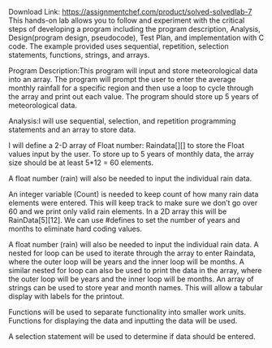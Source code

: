 Download Link: https://assignmentchef.com/product/solved-solvedlab-7
<br>
This hands-on lab allows you to follow and experiment with the critical steps of developing a program including the program description, Analysis, Design(program design, pseudocode), Test Plan, and implementation with C code. The example provided uses sequential, repetition, selection statements, functions, strings, and arrays.

Program Description:This program will input and store meteorological data into an array. The program will prompt the user to enter the average monthly rainfall for a specific region and then use a loop to cycle through the array and print out each value. The program should store up 5 years of meteorological data.

Analysis:I will use sequential, selection, and repetition programming statements and an array to store data.

I will define a 2-D array of Float number: Raindata[][] to store the Float values input by the user. To store up to 5 years of monthly data, the array size should be at least 5*12 = 60 elements.

A float number (rain) will also be needed to input the individual rain data.

An integer variable (Count) is needed to keep count of how many rain data elements were entered. This will keep track to make sure we don’t go over 60 and we print only valid rain elements. In a 2D array this will be RainData[5][12]. We can use #defines to set the number of years and months to eliminate hard coding values.

A float number (rain) will also be needed to input the individual rain data. A nested for loop can be used to iterate through the array to enter Raindata, where the outer loop will be years and the inner loop will be months. A similar nested for loop can also be used to print the data in the array, where the outer loop will be years and the inner loop will be months. An array of strings can be used to store year and month names. This will allow a tabular display with labels for the printout.

Functions will be used to separate functionality into smaller work units. Functions for displaying the data and inputting the data will be used.

A selection statement will be used to determine if data should be entered.